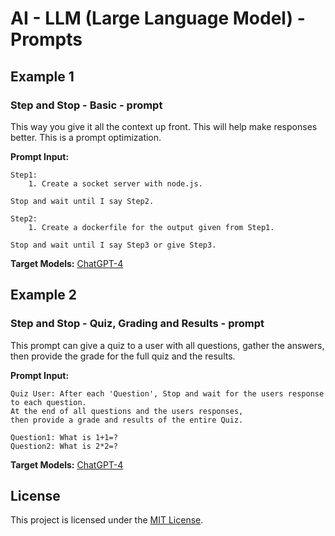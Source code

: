 
# AI - LLM (Large Language Model) - Prompts

## Example 1
### Step and Stop - Basic - prompt

This way you give it all the context up front. This will help make responses better.
This is a prompt optimization.

**Prompt Input:**
```
Step1: 
    1. Create a socket server with node.js.

Stop and wait until I say Step2.

Step2:
    1. Create a dockerfile for the output given from Step1.

Stop and wait until I say Step3 or give Step3.
```
**Target Models:** [ChatGPT-4](https://chat.openai.com/?model=gpt-4)

## Example 2
### Step and Stop - Quiz, Grading and Results - prompt

This prompt can give a quiz to a user with all questions, gather the answers, 
then provide the grade for the full quiz and the results.

**Prompt Input:**
```
Quiz User: After each 'Question', Stop and wait for the users response to each question. 
At the end of all questions and the users responses, 
then provide a grade and results of the entire Quiz.

Question1: What is 1+1=?
Question2: What is 2*2=?
```
**Target Models:** [ChatGPT-4](https://chat.openai.com/?model=gpt-4)

## License

This project is licensed under the [MIT License](LICENSE).